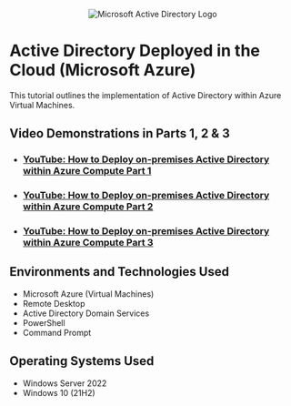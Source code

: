 <p align="center">
<img src="https://i.imgur.com/pU5A58S.png" alt="Microsoft Active Directory Logo"/>
</p>

<h1>Active Directory Deployed in the Cloud (Microsoft Azure)</h1>
This tutorial outlines the implementation of Active Directory within Azure Virtual Machines.<br />

<h2>Video Demonstrations in Parts 1, 2 & 3</h2>

- ### [YouTube: How to Deploy on-premises Active Directory within Azure Compute Part 1](https://www.youtube.com)

- ### [YouTube: How to Deploy on-premises Active Directory within Azure Compute Part 2](https://www.youtube.com)

- ### [YouTube: How to Deploy on-premises Active Directory within Azure Compute Part 3](https://www.youtube.com)

<h2>Environments and Technologies Used</h2>

- Microsoft Azure (Virtual Machines)
- Remote Desktop
- Active Directory Domain Services
- PowerShell
- Command Prompt

<h2>Operating Systems Used </h2>

- Windows Server 2022
- Windows 10 (21H2)
